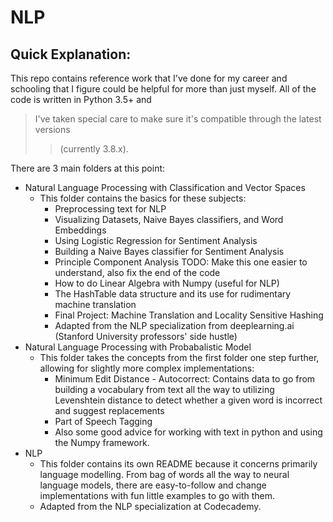 # NLP

## Quick Explanation:
This repo contains reference work that I've done for my career and schooling that I figure could be helpful for more than just myself. All of the code is written in Python 3.5+ and  
> I've taken special care to make sure it's compatible through the latest versions  
>>(currently 3.8.x).

There are 3 main folders at this point:
- Natural Language Processing with Classification and Vector Spaces
    - This folder contains the basics for these subjects:
        - Preprocessing text for NLP
        - Visualizing Datasets, Naive Bayes classifiers, and Word Embeddings
        - Using Logistic Regression for Sentiment Analysis
        - Building a Naive Bayes classifier for Sentiment Analysis
        - Principle Component Analysis TODO: Make this one easier to understand, also fix the end of the code
        - How to do Linear Algebra with Numpy (useful for NLP)
        - The HashTable data structure and its use for rudimentary machine translation
        - Final Project: Machine Translation and Locality Sensitive Hashing
        - Adapted from the NLP specialization from deeplearning.ai (Stanford University professors' side hustle)
- Natural Language Processing with Probabalistic Model
    - This folder takes the concepts from the first folder one step further, allowing for slightly more complex implementations:
        - Minimum Edit Distance - Autocorrect: Contains data to go from building a vocabulary from text all the way to utilizing Levenshtein distance to detect whether a given word is incorrect and suggest replacements
        - Part of Speech Tagging
        - Also some good advice for working with text in python and using the Numpy framework.
- NLP
    - This folder contains its own README because it concerns primarily language modelling. From bag of words all the way to neural language models, there are easy-to-follow and change implementations with fun little examples to go with them. 
    - Adapted from the NLP specialization at Codecademy.